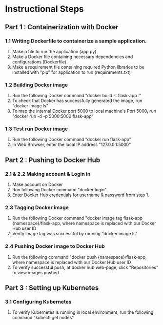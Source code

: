 # Instructional Steps
## Part 1 : Containerization with Docker
### 1.1 Writing Dockerfile to containerize a sample application.
1. Make a file to run the application (app.py)
2. Make a Docker file containing necessary dependencies and configurations (Dockerfile)
3. Make a requirement file containing required Python libraries to be installed with "pip" for application to run (requirements.txt)
### 1.2 Building Docker image
1. Run the following Docker command "docker build -t flask-app ."
2. To check that Docker has successfully generated the image, run "docker image ls"
3. To map the internal Docker port 5000 to local machine's Port 5000, run "docker run -d -p 5000:5000 flask-app"
### 1.3 Test run Docker image
1. Run the following Docker command "docker run flask-app"
2. In Web Browser, enter the local IP address "127.0.0.1:5000"

## Part 2 : Pushing to Docker Hub
### 2.1 & 2.2 Making account & Login in
1. Make account on Docker
2. Run following Docker command "docker login"
3. Enter Docker Hub credentials for username & password from step 1.
### 2.3 Tagging Docker image
1. Run the following Docker command "docker image tag flask-app {namespace}/flask-app, where namespace is replaced with our Docker Hub user ID
2. Verify image tag was successful by running "docker image ls"
### 2.4 Pushing Docker image to Docker Hub
1. Run the following command "docker push {namespace}/flask-app, where namespace is replaced with our Docker Hub user ID
2. To verify successful push, at docker hub web-page, click "Repositories" to view images pushed.

## Part 3 : Setting up Kubernetes
### 3.1 Configuring Kubernetes
1. To verify Kubernetes is running in local environment, run the following command "kubectl get nodes"





